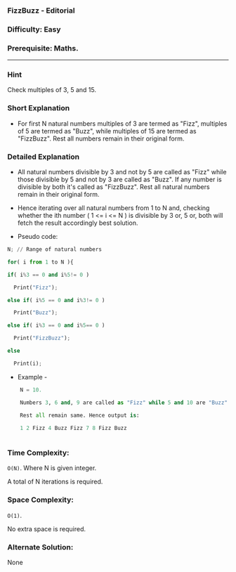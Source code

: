 ### FizzBuzz - Editorial

### Difficulty: Easy

### Prerequisite: Maths.
---
### Hint

Check multiples of 3, 5 and 15.

### Short Explanation

- For first N natural numbers multiples of 3 are termed as "Fizz", multiples of 5 are termed as "Buzz", while multiples of 15 are termed as "FizzBuzz". Rest all numbers remain in their original form.

### Detailed Explanation

- All natural numbers divisible by 3 and not by 5 are called as "Fizz" while those divisible by 5 and not by 3 are called as "Buzz". If any number is divisible by both it's called as "FizzBuzz". Rest all natural numbers remain in their original form.

- Hence iterating over all natural numbers from 1 to N and, checking whether the ith number ( 1 <= i <= N ) is divisible by 3 or, 5 or, both will fetch the result accordingly best solution.

- Pseudo code:

```python
N; // Range of natural numbers

for( i from 1 to N ){

if( i%3 == 0 and i%5!= 0 )

  Print("Fizz");

else if( i%5 == 0 and i%3!= 0 )

  Print("Buzz");

else if( i%3 == 0 and i%5== 0 )

  Print("FizzBuzz");

else

  Print(i);

```

- Example -
```python
    N = 10.

    Numbers 3, 6 and, 9 are called as "Fizz" while 5 and 10 are "Buzz". 
    
    Rest all remain same. Hence output is:

    1 2 Fizz 4 Buzz Fizz 7 8 Fizz Buzz
    
```

### Time Complexity:

`O(N)`. Where N is given integer.

A total of N iterations is required.

### Space Complexity:

`O(1)`.

No extra space is required.

### Alternate Solution:

None
